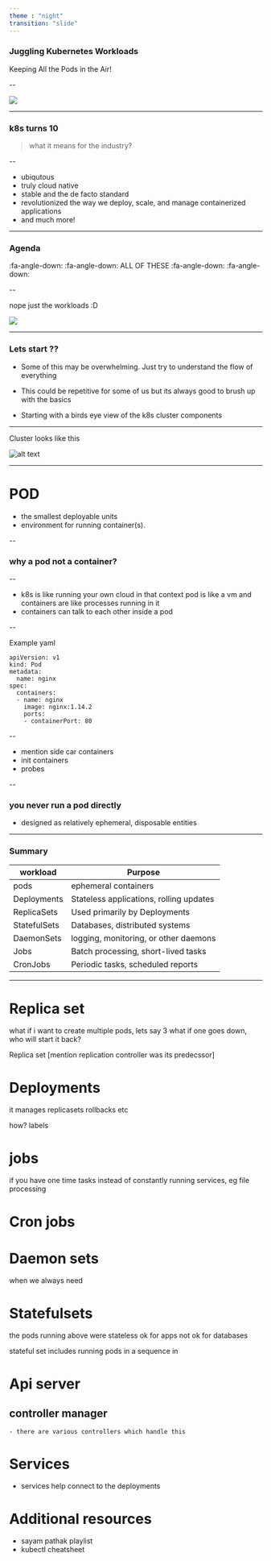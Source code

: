 ```yaml
---
theme : "night"
transition: "slide"
---
```


### Juggling Kubernetes Workloads

Keeping All the Pods in the Air!

--

![](juggler.jpg)

---

###  k8s turns 10

> what it means for the industry?

--

- ubiqutous
- truly cloud native
- stable and the de facto standard
- revolutionized the way we deploy, scale, and manage containerized applications
- and much more!

---

### Agenda 

:fa-angle-down: :fa-angle-down: ALL OF THESE :fa-angle-down: :fa-angle-down:

--

nope just the workloads :D  

![](workload.png)

---

### Lets start ??

- Some of this may be overwhelming. Just try to understand the flow of everything

- This could be repetitive for some of us but its always good to brush up with the basics

- Starting with a birds eye view of the k8s cluster components

---

Cluster looks like this

![alt text](image.png)

---

# POD

- the smallest deployable units
- environment for running container(s). 

--

### why a pod not a container?

--

  - k8s is like running your own cloud
  in that context pod is like a vm
  and containers are like processes running in it
  - containers can talk to each other inside a pod

--

Example yaml

```
apiVersion: v1
kind: Pod
metadata:
  name: nginx
spec:
  containers:
  - name: nginx
    image: nginx:1.14.2 
    ports:
    - containerPort: 80
```

--

- mention side car containers
- init containers
- probes

--

### you never run a pod directly

- designed as relatively ephemeral, disposable entities

---


### Summary

 workload |  Purpose
------------ | -------------
pods | ephemeral containers
Deployments | Stateless applications, rolling updates
ReplicaSets | Used primarily by Deployments
StatefulSets | Databases, distributed systems
DaemonSets | logging, monitoring, or other daemons
Jobs | Batch processing, short-lived tasks
CronJobs | Periodic tasks, scheduled reports



---



# Replica set

what if i want to create multiple pods, lets say 3
what if one goes down, who will start it back?

Replica set [mention replication controller was its predecssor]


# Deployments

it manages replicasets
rollbacks etc

how? labels


# jobs

if you have one time tasks instead of constantly running services, eg file processing 

# Cron jobs

# Daemon sets

when we always need 

# Statefulsets

the pods running above were stateless
ok for apps
not ok for databases

stateful set includes running pods in a sequence in 


# Api server 

## controller manager
    - there are various controllers which handle this

# Services

- services help connect to the deployments


# Additional resources

- sayam pathak playlist
- kubectl cheatsheet




